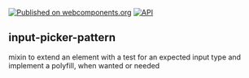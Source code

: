 [![Published on webcomponents.org](https://img.shields.io/badge/webcomponents.org-published-blue.svg)](https://www.webcomponents.org/element/fooloomanzoo/input-picker-pattern)
[![API](https://img.shields.io/badge/API-available-green.svg)](https://www.webcomponents.org/element/fooloomanzoo/input-picker-pattern/mixins/InputPickerPattern)

## input-picker-pattern

mixin to extend an element with a test for an expected input type and implement a polyfill, when wanted or needed

